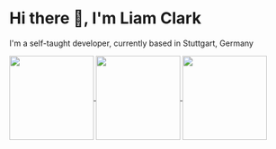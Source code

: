 # Hi there 👋, I'm Liam Clark 

I'm a self-taught developer, currently based in Stuttgart, Germany

<a href="https://github.com/clarkliam">
  <img height=150 align="center" src="https://github-readme-stats-liam-clarks-projects-07b5cb2a.vercel.app/api?username=clarkliam&theme=dark&hide_border=true&include_all_commits=false&count_private=true&rank_icon=github&show_icons=true" />
</a>
<a href="https://github.com/clarkliam">
  <img height=150 align="center" src="https://github-readme-stats-liam-clarks-projects-07b5cb2a.vercel.app/api/top-langs/?username=clarkliam&langs_count=6&layout=compact&theme=dark&hide_border=true" />
</a>
<a href="https://github.com/clarkliam">
 <img height=150 align="center" src="https://github-readme-streak-stats-x12.vercel.app/?user=clarkLiam&theme=dark&hide_border=true" />
</a>
